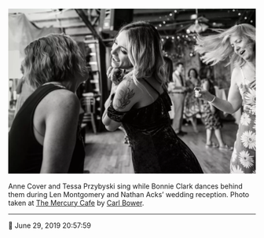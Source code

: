 ![Anne Cover and Tessa Przybyski sing while Bonnie Clark dances behind them](assets/81001857aa273519f5103644c8604bb0.webp)

Anne Cover and Tessa Przybyski sing while Bonnie Clark dances behind them during Len Montgomery and Nathan Acks’ wedding reception. Photo taken at [The Mercury Cafe](http://mercurycafe.com/) by [Carl Bower](http://carlbowerphotos.com/).

- - - -

📅 June 29, 2019 20:57:59
